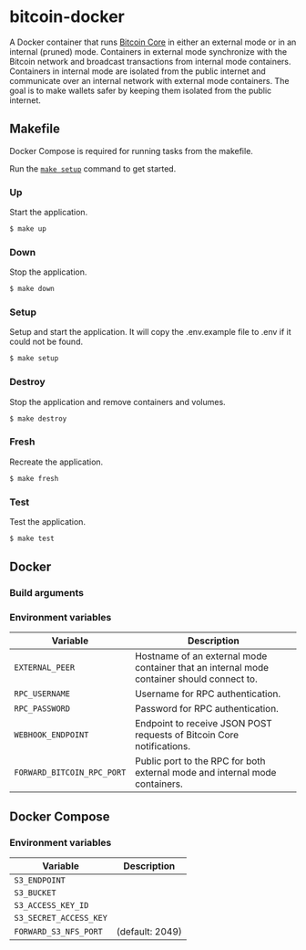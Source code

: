 # bitcoin-docker

A Docker container that runs [Bitcoin Core] in either an external mode or in an internal (pruned) mode.
Containers in external mode synchronize with the Bitcoin network and broadcast transactions from internal mode
 containers.
Containers in internal mode are isolated from the public internet and communicate over an internal network with external
 mode containers.
The goal is to make wallets safer by keeping them isolated from the public internet.


## Makefile

Docker Compose is required for running tasks from the makefile.

Run the [`make setup`](#setup) command to get started.

### Up

Start the application.

```bash
$ make up
```

### Down

Stop the application.

```bash
$ make down
```

### Setup

Setup and start the application. It will copy the .env.example file to .env if it could not be found.

```bash
$ make setup
```

### Destroy

Stop the application and remove containers and volumes.

```bash
$ make destroy
```

### Fresh

Recreate the application.

```bash
$ make fresh
```

### Test

Test the application.

```bash
$ make test
```


## Docker

### Build arguments


### Environment variables

| Variable                   | Description                                                                               |
|----------------------------|-------------------------------------------------------------------------------------------|
| `EXTERNAL_PEER`            | Hostname of an external mode container that an internal mode container should connect to. |
| `RPC_USERNAME`             | Username for RPC authentication.                                                          |
| `RPC_PASSWORD`             | Password for RPC authentication.                                                          |
| `WEBHOOK_ENDPOINT`         | Endpoint to receive JSON POST requests of Bitcoin Core notifications.                     |
| `FORWARD_BITCOIN_RPC_PORT` | Public port to the RPC for both external mode and internal mode containers.               |


## Docker Compose

### Environment variables

| Variable                     | Description     |
|------------------------------|-----------------|
| `S3_ENDPOINT`                |                 |
| `S3_BUCKET`                  |                 |
| `S3_ACCESS_KEY_ID`           |                 |
| `S3_SECRET_ACCESS_KEY`       |                 |
| `FORWARD_S3_NFS_PORT`        | (default: 2049) |


[Bitcoin Core]: https://github.com/bitcoin/bitcoin
[S3-NFS-Docker]: https://github.com/nedix/s3-nfs-docker
